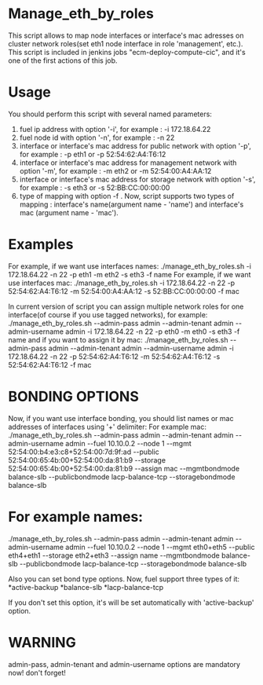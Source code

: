 Manage_eth_by_roles
===

This script allows to map node interfaces or interface's mac adresses on cluster network roles(set eth1 node interface in role 'management', etc.). This script is included in jenkins jobs "ecm-deploy-compute-cic", and it's one of the first actions of this job.

Usage
===

You should perform this script with several named parameters:
1. fuel ip address with option '-i', for example : -i 172.18.64.22
2. fuel node id with option '-n', for example : -n 22
3. interface or interface's mac address for public network with option '-p',
for example : -p eth1 or -p 52:54:62:A4:T6:12
4. interface or interface's mac address for management network with option '-m',
for example : -m eth2 or -m 52:54:00:A4:AA:12
5. interface or interface's mac address for storage network with option '-s',
for example : -s eth3 or -s 52:BB:CC:00:00:00
6. type of mapping with option -f . Now, script supports two types of mapping : interface's name(argument name - 'name') and interface's mac (argument name - 'mac').

Examples
===

For example, if we want use interfaces names: ./manage_eth_by_roles.sh -i 172.18.64.22 -n 22 -p eth1 -m eth2 -s eth3 -f name
For example, if we want use interfaces mac: ./manage_eth_by_roles.sh -i 172.18.64.22 -n 22 -p 52:54:62:A4:T6:12 -m 52:54:00:A4:AA:12 -s 52:BB:CC:00:00:00 -f mac

In current version of script you can assign multiple network roles for one interface(of course if you use tagged networks), for example:
./manage_eth_by_roles.sh --admin-pass admin --admin-tenant admin --admin-username admin -i 172.18.64.22 -n 22 -p eth0 -m eth0 -s eth3 -f name
and if you want to assign it by mac:
./manage_eth_by_roles.sh --admin-pass admin --admin-tenant admin --admin-username admin -i 172.18.64.22 -n 22 -p 52:54:62:A4:T6:12 -m 52:54:62:A4:T6:12 -s 52:54:62:A4:T6:12 -f mac

BONDING OPTIONS
===

Now, if you want use interface bonding, you should list names or mac addresses of interfaces using '+' delimiter:
For example mac:
./manage_eth_by_roles.sh --admin-pass admin --admin-tenant admin --admin-username admin --fuel 10.10.0.2 --node 1 --mgmt 52:54:00:b4:e3:c8+52:54:00:7d:9f:ad --public 52:54:00:65:4b:00+52:54:00:da:81:b9 --storage 52:54:00:65:4b:00+52:54:00:da:81:b9 --assign mac --mgmtbondmode balance-slb --publicbondmode lacp-balance-tcp --storagebondmode balance-slb

For example names:
===

./manage_eth_by_roles.sh --admin-pass admin --admin-tenant admin --admin-username admin --fuel 10.10.0.2 --node 1 --mgmt eth0+eth5 --public eth4+eth1 --storage eth2+eth3 --assign name --mgmtbondmode balance-slb --publicbondmode lacp-balance-tcp --storagebondmode balance-slb

Also you can set bond type options. Now, fuel support three types of it:
*active-backup
*balance-slb
*lacp-balance-tcp

If you don't set this option, it's will be set automatically with 'active-backup' option.

WARNING
===
admin-pass, admin-tenant and admin-username options are mandatory now! don't forget!

